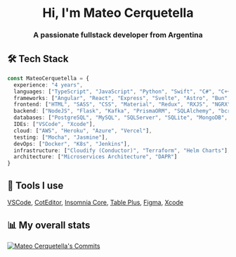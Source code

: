 <h1 align="center">Hi, I'm Mateo Cerquetella</h1>
<h3 align="center">A passionate fullstack developer from Argentina</h3>


<h2>🛠️ Tech Stack</h2>

```Typescript
const MateoCerquetella = {
  experience: "4 years",
  languages: ["TypeScript", "JavaScript", "Python", "Swift", "C#", "C++"],
  frameworks: ["Angular", "React", "Express", "Svelte", "Astro", "Bun", "NativeScript", ".NET"],
  frontend: ["HTML", "SASS", "CSS", "Material", "Redux", "RXJS", "NGRX"],
  backend: ["NodeJS", "Flask", "Kafka", "PrismaORM", "SQLAlchemy", "bcrypt", "JWT", "Passport"],
  databases: ["PostgreSQL", "MySQL", "SQLServer", "SQLite", "MongoDB", "Redis"],
  IDEs: ["VSCode", "Xcode"],
  cloud: ["AWS", "Heroku", "Azure", "Vercel"],
  testing: ["Mocha", "Jasmine"],
  devOps: ["Docker", "K8s", "Jenkins"],
  infrastructure: ["Cloudify (Conductor)", "Terraform", "Helm Charts"],
  architecture: ["Microservices Architecture", "DAPR"]
}
```
<h2>🔧 Tools I use</h2>
<p><a href="https://code.visualstudio.com">VSCode</a>, <a href="https://coteditor.com/">CotEditor</a>, <a href="https://insomnia.rest/download/">Insomnia Core</a>, <a href="https://tableplus.com">Table Plus</a>, <a href="https://www.figma.com">Figma</a>, <a href="https://developer.apple.com/xcode/">Xcode</a></p>
<h2>📊 My overall stats</h2>
<a href="https://github.com/MateoCerquetella">
  <img src="https://github-readme-streak-stats.herokuapp.com/?user=mateocerquetella&theme=dark&background=0D1117" alt="Mateo Cerquetella's Commits" />
  <br>
</a>
